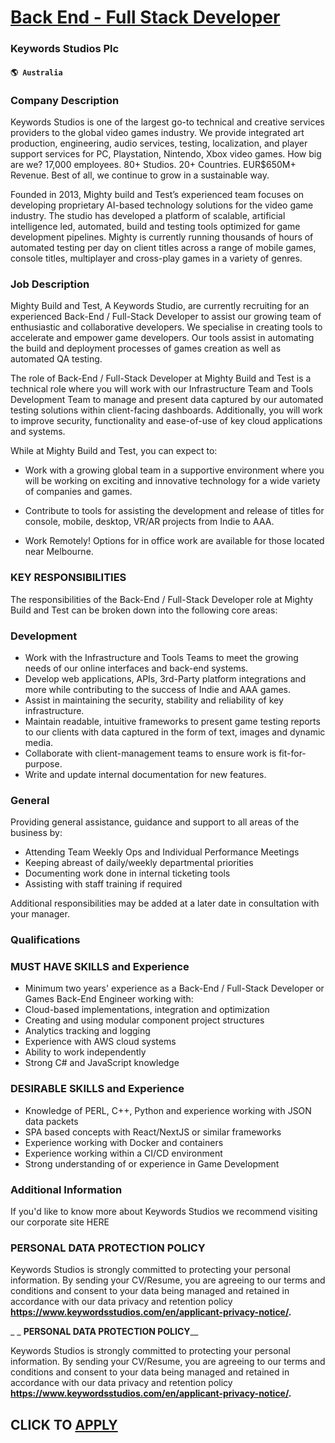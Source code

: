 # [Back End - Full Stack Developer](https://www.remotewlb.com/apply/back-end-full-stack-developer)  
### Keywords Studios Plc  
#### `🌎 Australia`  

### Company Description

Keywords Studios is one of the largest go-to technical and creative services providers to the global video games industry. We provide integrated art production, engineering, audio services, testing, localization, and player support services for PC, Playstation, Nintendo, Xbox video games. How big are we? 17,000 employees. 80+ Studios. 20+ Countries. EUR$650M+ Revenue. Best of all, we continue to grow in a sustainable way.

Founded in 2013, Mighty build and Test’s experienced team focuses on developing proprietary AI-based technology solutions for the video game industry. The studio has developed a platform of scalable, artificial intelligence led, automated, build and testing tools optimized for game development pipelines. Mighty is currently running thousands of hours of automated testing per day on client titles across a range of mobile games, console titles, multiplayer and cross-play games in a variety of genres.

### Job Description

Mighty Build and Test, A Keywords Studio, are currently recruiting for an experienced Back-End / Full-Stack Developer to assist our growing team of enthusiastic and collaborative developers. We specialise in creating tools to accelerate and empower game developers. Our tools assist in automating the build and deployment processes of games creation as well as automated QA testing.

The role of Back-End / Full-Stack Developer at Mighty Build and Test is a technical role where you will work with our Infrastructure Team and Tools Development Team to manage and present data captured by our automated testing solutions within client-facing dashboards. Additionally, you will work to improve security, functionality and ease-of-use of key cloud applications and systems.

While at Mighty Build and Test, you can expect to:

  * Work with a growing global team in a supportive environment where you will be working on exciting and innovative technology for a wide variety of companies and games. 

  * Contribute to tools for assisting the development and release of titles for console, mobile, desktop, VR/AR projects from Indie to AAA. 

  * Work Remotely! Options for in office work are available for those located near Melbourne. 

### KEY RESPONSIBILITIES

The responsibilities of the Back-End / Full-Stack Developer role at Mighty Build and Test can be broken down into the following core areas:

### Development

  * Work with the Infrastructure and Tools Teams to meet the growing needs of our online interfaces and back-end systems. 
  * Develop web applications, APIs, 3rd-Party platform integrations and more while contributing to the success of Indie and AAA games. 
  * Assist in maintaining the security, stability and reliability of key infrastructure. 
  * Maintain readable, intuitive frameworks to present game testing reports to our clients with data captured in the form of text, images and dynamic media. 
  * Collaborate with client-management teams to ensure work is fit-for-purpose. 
  * Write and update internal documentation for new features. 

### General

Providing general assistance, guidance and support to all areas of the business by:

  * Attending Team Weekly Ops and Individual Performance Meetings 
  * Keeping abreast of daily/weekly departmental priorities 
  * Documenting work done in internal ticketing tools
  * Assisting with staff training if required 

Additional responsibilities may be added at a later date in consultation with your manager.

### Qualifications

### MUST HAVE SKILLS and Experience

  * Minimum two years' experience as a Back-End / Full-Stack Developer or Games Back-End Engineer working with: 
  * Cloud-based implementations, integration and optimization 
  * Creating and using modular component project structures 
  * Analytics tracking and logging 
  * Experience with AWS cloud systems 
  * Ability to work independently 
  * Strong C# and JavaScript knowledge 

### DESIRABLE SKILLS and Experience

  * Knowledge of PERL, C++, Python and experience working with JSON data packets 
  * SPA based concepts with React/NextJS or similar frameworks 
  * Experience working with Docker and containers 
  * Experience working within a CI/CD environment 
  * Strong understanding of or experience in Game Development 

### Additional Information

If you'd like to know more about Keywords Studios we recommend visiting our corporate site HERE

### PERSONAL DATA PROTECTION POLICY

Keywords Studios is strongly committed to protecting your personal information. By sending your CV/Resume, you are agreeing to our terms and conditions and consent to your data being managed and retained in accordance with our data privacy and retention policy **__https://www.keywordsstudios.com/en/applicant-privacy-notice/.__**

 _ _ **PERSONAL DATA PROTECTION POLICY**__

Keywords Studios is strongly committed to protecting your personal information. By sending your CV/Resume, you are agreeing to our terms and conditions and consent to your data being managed and retained in accordance with our data privacy and retention policy __https://www.keywordsstudios.com/en/applicant-privacy-notice/.__

  
## CLICK TO [APPLY](https://www.remotewlb.com/apply/back-end-full-stack-developer)

